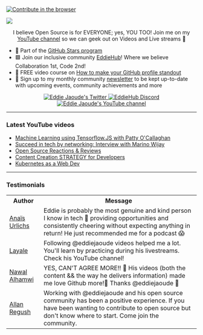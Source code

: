 [![Contribute in the browser](https://gitpod.io/button/open-in-gitpod.svg)](https://gitpod.io/#https://github.com/eddiejaoude/eddiejaoude)

<a href="http://eddiejaoude.io" target="_blank"><img src="https://github.com/EddieHubCommunity/Branding/raw/main/community/Eddie_banner_GIF.gif" /></a>

<p align="center">I believe Open Source is for EVERYONE; yes, YOU TOO! Join me on my <a href="http://youtube.com/eddiejaoude?sub_confirmation=1">YouTube channel</a> so we can geek out on Videos and Live streams 🎥</p>

- 🌟 Part of the <a href="https://stars.github.com/profiles/eddiejaoude/"> GitHub Stars program</a>
- 🟩 Join our inclusive community <a href="http://eddiehub.org">EddieHub</a>!</b> Where we believe Collaboration 1st, Code 2nd!
- 📸 FREE video course on <a href="http://eddiejaoude.io/course-github-profile-landing">How to make your GitHub profile standout</a>
- 📰 Sign up to my monthly community <a href="http://eddiejaoude.io/newsletters">newsletter</a> to be kept up-to-date with upcoming events, community achievements and more

<p align="center">
  <a href="http://twitter.com/eddiejaoude">
    <img src="https://img.shields.io/twitter/follow/eddiejaoude?label=Twitter&logo=twitter&style=for-the-badge&color=blue" alt="Eddie Jaoude's Twitter"/>
  </a>
  <a href="https://discord.com/invite/jZQs6Wu">
    <img src="https://img.shields.io/discord/699608417039286293?logo=discord&style=for-the-badge&color=blue" alt="EddieHub Discord"/>
  </a>
  <a href="http://youtube.com/eddiejaoude?sub_confirmation=1">
    <img src="https://img.shields.io/youtube/channel/subscribers/UC5mnBodB73bR88fLXHSfzYA?style=for-the-badge&logo=youtube&label=Youtube&color=blue" alt="Eddie Jaoude's YouTube channel"/>
  </a>
</p>

---

### Latest YouTube videos

<!-- YOUTUBE-VIDEOS-LIST:START -->
- [Machine Learning using Tensorflow.JS with Patty O&#39;Callaghan](https://www.youtube.com/watch?v=y9lWlm0Z2Nw)
- [Succeed in tech by networking: Interview with Marino Wijay](https://www.youtube.com/watch?v=k1ogozxOh40)
- [Open Source Reactions &amp; Reviews](https://www.youtube.com/watch?v=iqIFD02OkVE)
- [Content Creation STRATEGY for Developers](https://www.youtube.com/watch?v=Tdn5YP6UK34)
- [Kubernetes as a Web Dev](https://www.youtube.com/watch?v=yOPyK5WMxCs)
<!-- YOUTUBE-VIDEOS-LIST:END -->

---

### Testimonials

<table>
  <tr>
    <th>Author</th>
    <th>Message</th>
  </tr>
  <tr>
    <td><a target="_blank" href="https://twitter.com/urlichsanais/status/1349358736092094467">Anaïs Urlichs</a></td>
    <td>Eddie is probably the most genuine and kind person I know in tech 🥰 providing opportunities and consistently cheering without expecting anything in return! He just recommended me for a podcast 😱</td>
  </tr>
  <tr>
    <td><a target="_blank" href="https://twitter.com/yalematta/status/1304541107330658313">Layale</a></td>
    <td>Following @eddiejaoude videos helped me a lot. You'll learn by practicing during his livestreams. Check his YouTube channel!</td>
  </tr>
  <tr>
    <td><a target="_blank" href="https://twitter.com/__nawalhmw/status/1304572901140635648">Nawal Alhamwi</a></td>
    <td>YES, CAN'T AGREE MORE!! 💯 His videos (both the content && the way he delivers information) made me love Github more!🤩 Thanks @eddiejaoude 🌟</td>
  </tr>
  <tr>
    <td><a target="_blank" href="https://twitter.com/allanregush/status/1304484456221167617">Allan Regush</a></td>
    <td>Working with @eddiejaoude and his open source community has been a positive experience. If you have been wanting to contribute to open source but don't know where to start. Come join the community.</td>
  </tr>
</table>
